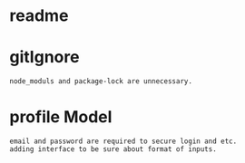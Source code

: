 # readme
# gitIgnore
    node_moduls and package-lock are unnecessary.
# profile Model
    email and password are required to secure login and etc.
    adding interface to be sure about format of inputs.